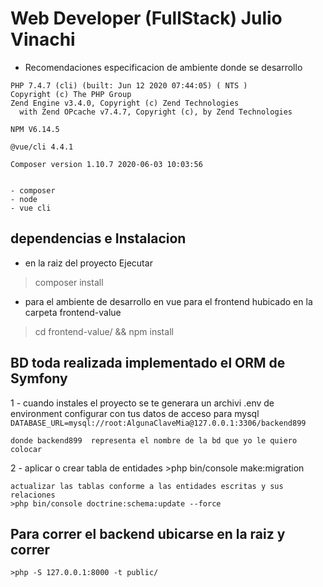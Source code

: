 # Web Developer (FullStack) Julio Vinachi

* Recomendaciones  especificacion de ambiente donde se desarrollo
```
PHP 7.4.7 (cli) (built: Jun 12 2020 07:44:05) ( NTS )
Copyright (c) The PHP Group
Zend Engine v3.4.0, Copyright (c) Zend Technologies
  with Zend OPcache v7.4.7, Copyright (c), by Zend Technologies

NPM V6.14.5

@vue/cli 4.4.1

Composer version 1.10.7 2020-06-03 10:03:56


- composer
- node
- vue cli

```

## dependencias e Instalacion
- en la raiz del proyecto Ejecutar

> composer install

- para el ambiente de desarrollo en vue para el frontend hubicado en la carpeta frontend-value

> cd frontend-value/ && npm install



## BD toda realizada implementado el ORM de Symfony

1 - cuando instales el proyecto se te generara un archivi .env  de environment
    configurar con tus datos de acceso para mysql `DATABASE_URL=mysql://root:AlgunaClaveMia@127.0.0.1:3306/backend899`

    donde backend899  representa el nombre de la bd que yo le quiero colocar

2 - aplicar o crear tabla de entidades
    >php bin/console make:migration


    actualizar las tablas conforme a las entidades escritas y sus relaciones
    >php bin/console doctrine:schema:update --force


## Para correr el backend ubicarse en la raiz y correr

    >php -S 127.0.0.1:8000 -t public/
